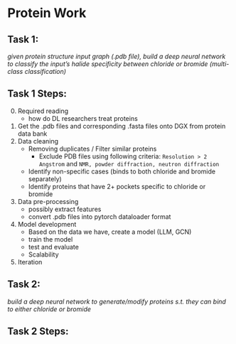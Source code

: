 # Protein Work

## Task 1: 
*given protein structure input graph (.pdb file), build a deep neural network to classify the input’s halide specificity between chloride or bromide (multi-class classification)*

## Task 1 Steps:

0. Required reading
    - how do DL researchers treat proteins
1. Get the .pdb files and corresponding .fasta files onto DGX from protein data bank
2. Data cleaning
    - Removing duplicates / Filter similar proteins
        * Exclude PDB files using following criteria: `Resolution > 2 Angstrom` and `NMR, powder diffraction, neutron diffraction`
    - Identify non-specific cases (binds to both chloride and bromide separately)
    - Identify proteins that have 2+ pockets specific to chloride or bromide
4. Data pre-processing
    - possibly extract features
    - convert .pdb files into pytorch dataloader format
5. Model development
    - Based on the data we have, create a model (LLM, GCN)
    - train the model
    - test and evaluate 
    - Scalability
6. Iteration

## Task 2:
*build a deep neural network to generate/modify proteins s.t. they can bind to either chloride or bromide*

## Task 2 Steps:
